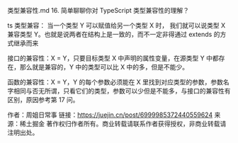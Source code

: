 类型兼容性.md
16. 简单聊聊你对 TypeScript 类型兼容性的理解？

ts 类型兼容：
当一个类型 Y 可以赋值给另一个类型 X 时， 我们就可以说类型 X 兼容类型 Y。也就是说两者在结构上是一致的，而不一定非得通过 extends 的方式继承而来

接口的兼容性：X = Y，只要目标类型 X 中声明的属性变量，在源类型 Y 中都存在，那么就是兼容的，Y 中的类型可以比 X 中的多，但是不能少。

函数的兼容性：X = Y，Y 的每个参数必须能在 X 里找到对应类型的参数，参数名字相同与否无所谓，只看它们的类型，参数可以少但是不能多，与接口的兼容性有区别，原因参考第 17 问。

作者：周姐日常事
链接：https://juejin.cn/post/6999985372440559624
来源：稀土掘金
著作权归作者所有。商业转载请联系作者获得授权，非商业转载请注明出处。

